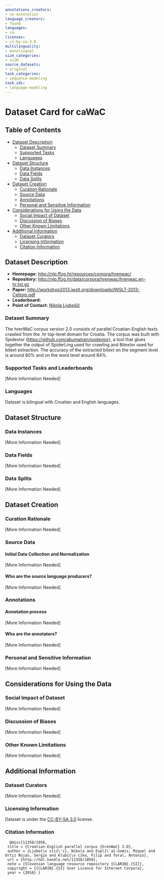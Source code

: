 ```yaml
---
annotations_creators:
- no-annotation
language_creators:
- found
languages:
- ca
licenses:
- cc-by-sa-3.0
multilinguality:
- monolingual
size_categories:
- n>1M
source_datasets:
- original
task_categories:
- sequence-modeling
task_ids:
- language-modeling
---
```


# Dataset Card for caWaC

## Table of Contents
- [Dataset Description](#dataset-description)
  - [Dataset Summary](#dataset-summary)
  - [Supported Tasks](#supported-tasks-and-leaderboards)
  - [Languages](#languages)
- [Dataset Structure](#dataset-structure)
  - [Data Instances](#data-instances)
  - [Data Fields](#data-instances)
  - [Data Splits](#data-instances)
- [Dataset Creation](#dataset-creation)
  - [Curation Rationale](#curation-rationale)
  - [Source Data](#source-data)
  - [Annotations](#annotations)
  - [Personal and Sensitive Information](#personal-and-sensitive-information)
- [Considerations for Using the Data](#considerations-for-using-the-data)
  - [Social Impact of Dataset](#social-impact-of-dataset)
  - [Discussion of Biases](#discussion-of-biases)
  - [Other Known Limitations](#other-known-limitations)
- [Additional Information](#additional-information)
  - [Dataset Curators](#dataset-curators)
  - [Licensing Information](#licensing-information)
  - [Citation Information](#citation-information)

## Dataset Description

- **Homepage:** http://nlp.ffzg.hr/resources/corpora/hrenwac/
- **Repository:** http://nlp.ffzg.hr/data/corpora/hrenwac/hrenwac.en-hr.txt.gz
- **Paper:** http://workshop2013.iwslt.org/downloads/IWSLT-2013-Cettolo.pdf
- **Leaderboard:**
- **Point of Contact:** [Nikola Ljubešič](mailto:nikola.ljubesic@ffzg.hr)

### Dataset Summary

The hrenWaC corpus version 2.0 consists of parallel Croatian-English texts crawled from the .hr top-level domain for Croatia. The corpus was built with Spidextor (https://github.com/abumatran/spidextor), a tool that glues together the output of SpiderLing used for crawling and Bitextor used for bitext extraction. The accuracy of the extracted bitext on the segment level is around 80% and on the word level around 84%.

### Supported Tasks and Leaderboards

[More Information Needed]

### Languages

Dataset is bilingual with Croatian and English languages.

## Dataset Structure

### Data Instances

[More Information Needed]

### Data Fields

[More Information Needed]

### Data Splits

[More Information Needed]

## Dataset Creation

### Curation Rationale

[More Information Needed]

### Source Data

#### Initial Data Collection and Normalization

[More Information Needed]

#### Who are the source language producers?

[More Information Needed]

### Annotations

#### Annotation process

[More Information Needed]

#### Who are the annotators?

[More Information Needed]

### Personal and Sensitive Information

[More Information Needed]

## Considerations for Using the Data

### Social Impact of Dataset

[More Information Needed]

### Discussion of Biases

[More Information Needed]

### Other Known Limitations

[More Information Needed]

## Additional Information

### Dataset Curators

[More Information Needed]

### Licensing Information

Dataset is under the [CC-BY-SA 3.0](http://creativecommons.org/licenses/by-sa/3.0/) license.

### Citation Information

```
  @misc{11356/1058,
 title = {Croatian-English parallel corpus {hrenWaC} 2.0},
 author = {Ljube{\v s}i{\'c}, Nikola and Espl{\`a}-Gomis, Miquel and Ortiz Rojas, Sergio and Klubi{\v c}ka, Filip and Toral, Antonio},
 url = {http://hdl.handle.net/11356/1058},
 note = {Slovenian language resource repository {CLARIN}.{SI}},
 copyright = {{CLARIN}.{SI} User Licence for Internet Corpora},
 year = {2016} }
```
